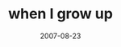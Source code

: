 ---
layout: base.njk
title : 'when I grow up' 
view_title : 'when I grow up' 
year : '2007' 
date : '2007-08-23' 
img_file : '/drawing/whenigrowup.png' 
html_file : 'whenigrowup' 
next_html : 'arethosereal.html' 
year_order : '110' 
permalink : "title/{{html_file}}.html"
---